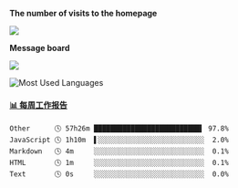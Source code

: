 **The number of visits to the homepage**


[![](https://count.getloli.com/get/@SmaIIstars.github.readme)](https://count.getloli.com/)


**Message board**


[![](https://chat.getloli.com/room/@SmaIIstars.github/svg?width=600&height=100&limit=20&theme=light&fontSize=14)](https://chat.getloli.com/room/@SmaIIstars.github)


![Most Used Languages](https://github-readme-stats.vercel.app/api/top-langs/?username=SmaIIstars&theme=dark&layout=compact)

<!-- waka-box start -->
#### <a href="https://gist.github.com/7bedf98e5eb1c9dafa176cc06c2428a5" target="_blank">📊 每周工作报告</a>
```text
Other      🕓 57h26m ██████████████████████████▍ 97.8%
JavaScript 🕓 1h10m  ▌░░░░░░░░░░░░░░░░░░░░░░░░░░  2.0%
Markdown   🕓 4m     ░░░░░░░░░░░░░░░░░░░░░░░░░░░  0.1%
HTML       🕓 1m     ░░░░░░░░░░░░░░░░░░░░░░░░░░░  0.1%
Text       🕓 0s     ░░░░░░░░░░░░░░░░░░░░░░░░░░░  0.0%
```
<!-- Powered by https://github.com/journey-ad/waka-box-go . -->
<!-- waka-box end -->
